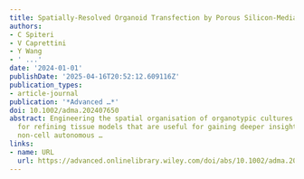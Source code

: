 ```yaml
---
title: Spatially‐Resolved Organoid Transfection by Porous Silicon‐Mediated Optoporation
authors:
- C Spiteri
- V Caprettini
- Y Wang
- ' ...'
date: '2024-01-01'
publishDate: '2025-04-16T20:52:12.609116Z'
publication_types:
- article-journal
publication: '*Advanced …*'
doi: 10.1002/adma.202407650
abstract: Engineering the spatial organisation of organotypic cultures is pivotal
  for refining tissue models that are useful for gaining deeper insights into complex,
  non‐cell autonomous …
links:
- name: URL
  url: https://advanced.onlinelibrary.wiley.com/doi/abs/10.1002/adma.202407650
---
```


